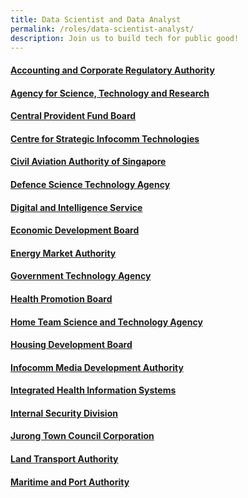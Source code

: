 ```yaml
---
title: Data Scientist and Data Analyst
permalink: /roles/data-scientist-analyst/
description: Join us to build tech for public good!
---
```

#### [Accounting and Corporate Regulatory Authority](https://www.acra.gov.sg/careers)
#### [Agency for Science, Technology and Research](https://careers.a-star.edu.sg/)
#### [Central Provident Fund Board](https://www.careers.hrp.gov.sg/sap/bc/ui5_ui5/sap/ZGERCFA004/index.html#/JobDescription/12845731/005056a3-d347-1edd-96ba-60f63d86c8ff)
#### [Centre for Strategic Infocomm Technologies](https://www.csit.gov.sg/join-us/careers)
#### [Civil Aviation Authority of Singapore ](https://www.caas.gov.sg/who-we-are/careers)
#### [Defence Science Technology Agency](https://www.dsta.gov.sg/join-us/job-seeker/dsta-careers)
#### [Digital and Intelligence Service](http://www.discareers.gov.sg/)
#### [Economic Development Board](https://careers.edb.gov.sg/en/job/4002255/senior-data-engineer-31-year-contract)
#### [Energy Market Authority](https://www.careers.hrp.gov.sg/sap/bc/ui5_ui5/sap/ZGERCFA004/index.html#/JobDescription/11698046/005056a3-d347-1eed-94b8-0158a62852f3)
#### [Government Technology Agency](https://sggovterp.wd102.myworkdayjobs.com/PublicServiceCareers?Agency=27bc56da9e6a01dcff9491800407da09&Job_Family_Group=27bc56da9e6a01598012e66f50087e59)
#### [Health Promotion Board](https://sggovterp.wd102.myworkdayjobs.com/PublicServiceCareers/job/Health-Promotion-Board/Senior-Manager--Programme-Evaluation_JR-10000006365)
#### [Home Team Science and Technology Agency](https://www.linkedin.com/jobs/search/?currentJobId=3375232497&f_C=30975013&geoId=92000000&originToLandingJobPostings=3369721550%2C3375236402%2C3369721563%2C3375233474%2C3344666442%2C3375232497%2C3345381267%2C3369438618%2C3364642092)
#### [Housing Development Board](https://www.careers.hrp.gov.sg/sap/bc/ui5_ui5/sap/ZGERCFA004/index.html#/JobDescription/12889364/005056a3-53e2-1edd-99f7-5d87ea9209a6)
#### [Infocomm Media Development Authority](https://www.imda.gov.sg/About-IMDA/Careers-at-IMDA)
#### [Integrated Health Information Systems](https://careers-public-healthtech-jobs.ihis.com.sg/)
#### [Internal Security Division](https://www.mha.gov.sg/isd/be-part-of-isd)
#### [Jurong Town Council Corporation](https://www.linkedin.com/jobs/view/3344032743/?capColoOverride=true)
#### [Land Transport Authority](https://www.linkedin.com/jobs/view/3344032743/?capColoOverride=true)
#### [Maritime and Port Authority](https://sggovterp.wd102.myworkdayjobs.com/PublicServiceCareers/job/MPA-mTower-Block/Engineer---Senior-Engineer--Statistics---Data-Systems-_JR-10000013605)
